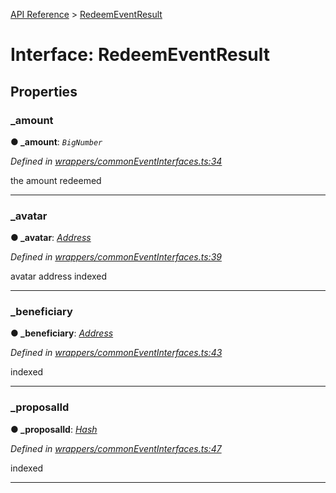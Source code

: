 [API Reference](../README.md) > [RedeemEventResult](../interfaces/RedeemEventResult.md)



# Interface: RedeemEventResult


## Properties
<a id="_amount"></a>

###  _amount

**●  _amount**:  *`BigNumber`* 

*Defined in [wrappers/commonEventInterfaces.ts:34](https://github.com/daostack/arc.js/blob/f343aa24/lib/wrappers/commonEventInterfaces.ts#L34)*



the amount redeemed




___

<a id="_avatar"></a>

###  _avatar

**●  _avatar**:  *[Address](../#Address)* 

*Defined in [wrappers/commonEventInterfaces.ts:39](https://github.com/daostack/arc.js/blob/f343aa24/lib/wrappers/commonEventInterfaces.ts#L39)*



avatar address indexed




___

<a id="_beneficiary"></a>

###  _beneficiary

**●  _beneficiary**:  *[Address](../#Address)* 

*Defined in [wrappers/commonEventInterfaces.ts:43](https://github.com/daostack/arc.js/blob/f343aa24/lib/wrappers/commonEventInterfaces.ts#L43)*



indexed




___

<a id="_proposalId"></a>

###  _proposalId

**●  _proposalId**:  *[Hash](../#Hash)* 

*Defined in [wrappers/commonEventInterfaces.ts:47](https://github.com/daostack/arc.js/blob/f343aa24/lib/wrappers/commonEventInterfaces.ts#L47)*



indexed




___


